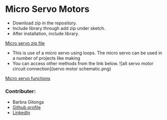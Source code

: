 # Micro Servo Motors
* Download zip in the repository.
* Include library through add zip under sketch.
* After installation, include library.

[Micro servo zip file](https://www.arduino.cc/reference/en/libraries/servo/)

- This is use of a micro servo using loops. The micro servo can be used in a number of projects like making 
- You can access other methods from the link below.
![alt servo motor circuit connection](servo motor schematic.png)

[Micro servo functions](https://www.arduino.cc/reference/en/libraries/servo/)

### Contributer:
  - Barbra Gitonga 
 - [Github profile](https://github.com/BarbraGitonga)
 - [LinkedIn](https://www.linkedin.com/in/barbra-gitonga/)
 